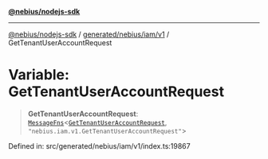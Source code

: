 [**@nebius/nodejs-sdk**](../../../../../README.md)

---

[@nebius/nodejs-sdk](../../../../../README.md) / [generated/nebius/iam/v1](../README.md) / GetTenantUserAccountRequest

# Variable: GetTenantUserAccountRequest

> **GetTenantUserAccountRequest**: [`MessageFns`](../../../../../runtime/protos/core/interfaces/MessageFns.md)\<[`GetTenantUserAccountRequest`](../interfaces/GetTenantUserAccountRequest.md), `"nebius.iam.v1.GetTenantUserAccountRequest"`\>

Defined in: src/generated/nebius/iam/v1/index.ts:19867
